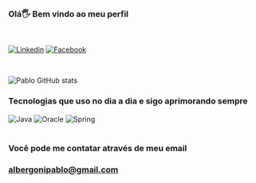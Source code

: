 ### Olá🖐️  Bem vindo ao meu perfil<br>
<br>

[![Linkedin](https://img.shields.io/badge/LinkedIn-0077B5?style=for-the-badge&logo=linkedin&logoColor=white)](https://www.linkedin.com/in/pablo-prata-albergoni-6a0b0a113/)
[![Facebook](https://img.shields.io/badge/Facebook-1877F2?style=for-the-badge&logo=facebook&logoColor=white)](https://www.facebook.com/pablo.albergoni.79)

<br>

![Pablo GitHub stats](https://github-readme-stats.vercel.app/api?username=albergonipablo&show_icons=true&theme=gruvbox)

### Tecnologias que uso no dia a dia e sigo aprimorando sempre

<div style="display: inline-block">
    <img align ="center" alt="Java" src="https://img.shields.io/badge/Java-ED8B00?style=for-the-badge&logo=java&logoColor=white"></img>
    <img align ="center" alt="Oracle" src="https://img.shields.io/badge/Oracle-F80000?style=for-the-badge&logo=oracle&logoColor=white"></img>
    <img align ="center" alt="Spring" src="https://img.shields.io/badge/Spring-6DB33F?style=for-the-badge&logo=spring&logoColor=white"></img>
    
    
</div>
<br>
<br>

### Você pode me contatar através de meu email

### albergonipablo@gmail.com
